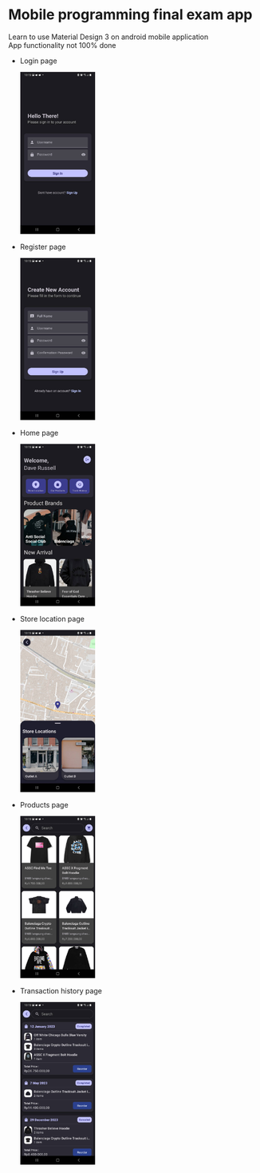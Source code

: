 # Mobile programming final exam app
Learn to use Material Design 3 on android mobile application \
App functionality not 100% done

<ul>
  <li>
    <p>Login page</p>
    <img src="https://github.com/daverussell13/mobile-ecommerce-app-foreverfvckid/blob/main/screenshots/loginpage.jpg" width="150">
  </li>
    <li>
    <p>Register page</p>
    <img src="https://github.com/daverussell13/mobile-ecommerce-app-foreverfvckid/blob/main/screenshots/register_page.jpg" width="150">
  </li>
    <li>
    <p>Home page</p>
    <img src="https://github.com/daverussell13/mobile-ecommerce-app-foreverfvckid/blob/main/screenshots/home_page.jpg" width="150">
  </li>
    <li>
    <p>Store location page</p>
    <img src="https://github.com/daverussell13/mobile-ecommerce-app-foreverfvckid/blob/main/screenshots/store_location.jpg" width="150">
  </li>
    <li>
    <p>Products page</p>
    <img src="https://github.com/daverussell13/mobile-ecommerce-app-foreverfvckid/blob/main/screenshots/products_page.jpg" width="150">
  </li>
  <li>
    <p>Transaction history page</p>
    <img src="https://github.com/daverussell13/mobile-ecommerce-app-foreverfvckid/blob/main/screenshots/transaction_history.jpg" width="150">
  </li>
</ul>
